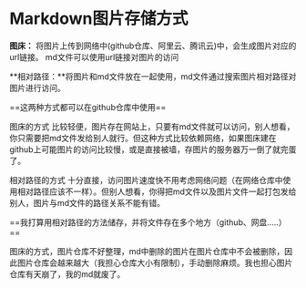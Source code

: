 # Markdown图片存储方式

**图床：** 将图片上传到网络中(github仓库、阿里云、腾讯云)中，会生成图片对应的url链接。
md文件可以使用url链接对图片的访问

**相对路径：**将图片和md文件放在一起使用，md文件通过搜索图片相对路径对图片进行访问。

==这两种方式都可以在github仓库中使用==

图床的方式
比较轻便，图片存在网站上，只要有md文件就可以访问，别人想看，你只需要把md文件发给别人就行。但这种方式比较依赖网络，如果图床建在github上可能图片的访问比较慢，或是直接被墙，存图片的服务器万一倒了就完蛋了。

相对路径的方式
十分直接，访问图片速度快不用考虑网络问题（在网络仓库中使用相对路径应该不一样）。但别人想看，你得把md文件以及图片文件一起打包发给别人，图片与md文件的路径关系不能有错。



==我打算用相对路径的方法储存，并将文件存在多个地方（github、网盘.....）==

图床的方式，图片仓库不好整理，md中删除的图片在图片仓库中不会被删除，因此图片仓库会越来越大（我担心仓库大小有限制），手动删除麻烦。我也担心图片仓库有天崩了，我的md就废了。



